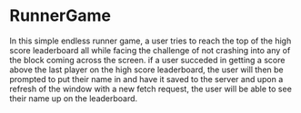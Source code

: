 # RunnerGame

In this simple endless runner game, a user tries to reach the top of the high score leaderboard all while facing the challenge of not crashing into any of the block coming across the screen. if a user succeded in getting a score above the last player on the high score leaderboard, the user will then be prompted to put their name in and have it saved to the server and upon a refresh of the window with a new fetch request, the user will be able to see their name up on the leaderboard.
